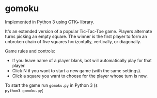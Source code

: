 # gomoku
Implemented in Python 3 using GTK+ library. <br />

It's an extended version of a popular Tic-Tac-Toe game. Players alternate turns picking an empty square. The winner is the first player to form an unbroken chain of five squares horizontally, vertically, or diagonally. <br />

Game rules and controls:
<ul>
  <li>If you leave name of a player blank, bot will automatically play for that player.</li>
  <li>Click N if you want to start a new game (with the same settings).</li>
  <li>Click a square you want to choose for the player whose turn is now.</li>
</ul>


To start the game run <code>gomoku.py</code> in Python 3 (<code>$ python3 gomoku.py</code>)
